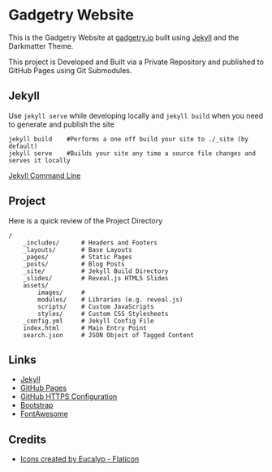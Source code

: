 # Gadgetry Website
This is the Gadgetry Website at [gadgetry.io](http://gadgetry.io) built using [Jekyll](https://jekyllrb.com/) and the Darkmatter Theme.

This project is Developed and Built via a Private Repository and published to GitHub Pages using Git Submodules. 


## Jekyll

Use `jekyll serve` while developing locally and `jekyll build` when you need to generate and publish the site  

    jekyll build    #Performs a one off build your site to ./_site (by default)
    jekyll serve    #Builds your site any time a source file changes and serves it locally

[Jekyll Command Line](https://jekyllrb.com/docs/usage/)


## Project

Here is a quick review of the Project Directory

    /
        _includes/      # Headers and Footers
        _layouts/       # Base Layouts
        _pages/         # Static Pages
        _posts/         # Blog Posts
        _site/          # Jekyll Build Directory
        _slides/        # Reveal.js HTML5 Slides
        assets/         
            images/     #
            modules/    # Libraries (e.g. reveal.js)
            scripts/    # Custom JavaScripts
            styles/     # Custom CSS Stylesheets
        _config.yml     # Jekyll Config File
        index.html      # Main Entry Point
        search.json     # JSON Object of Tagged Content


## Links

* [Jekyll](https://jekyllrb.com/)
* [GitHub Pages](https://pages.github.com/)
* [GitHub HTTPS Configuration](https://help.github.com/articles/troubleshooting-custom-domains/#https-errors)
* [Bootstrap](http://getbootstrap.com/)
* [FontAwesome](https://fontawesome.com/)

## Credits

* [Icons created by Eucalyp - Flaticon](https://www.flaticon.com/authors/eucalyp)
